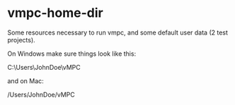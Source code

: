 # vmpc-home-dir
Some resources necessary to run vmpc, and some default user data (2 test projects).

On Windows make sure things look like this:

C:\Users\JohnDoe\vMPC

and on Mac:

/Users/JohnDoe/vMPC
